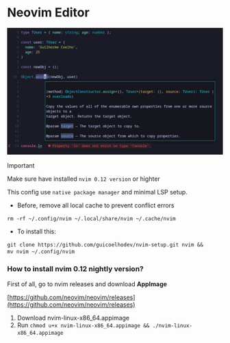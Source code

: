 # Neovim Editor

![nvim_demo](./.github/nvim.png)

>[!IMPORTANT]
> Make sure have installed `nvim 0.12 version` or highter

This config use `native package manager` and minimal LSP setup.

- Before, remove all local cache to prevent conflict errors

```
rm -rf ~/.config/nvim ~/.local/share/nvim ~/.cache/nvim
```

- To install this:

```
git clone https://github.com/guicoelhodev/nvim-setup.git nvim &&
mv nvim ~/.config/nvim
```


### How to install nvim 0.12 nightly version?

First of all, go to nvim releases and download **AppImage**

[https://github.com/neovim/neovim/releases](https://github.com/neovim/neovim/releases)

1.  Download nvim-linux-x86_64.appimage
2.  Run `chmod u+x nvim-linux-x86_64.appimage && ./nvim-linux-x86_64.appimage`


